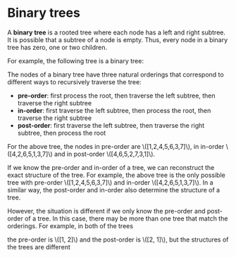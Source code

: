 # Binary trees

A **binary tree** is a rooted tree
where each node has a left and right subtree.
It is possible that a subtree of a node is empty.
Thus, every node in a binary tree has
zero, one or two children.

For example, the following tree is a binary tree:

<script type="text/tikz">
\begin{tikzpicture}[scale=0.9]
\node[draw, circle] (1) at (0,0) {1};
\node[draw, circle] (2) at (-1.5,-1.5) {2};
\node[draw, circle] (3) at (1.5,-1.5) {3};
\node[draw, circle] (4) at (-3,-3) {4};
\node[draw, circle] (5) at (0,-3) {5};
\node[draw, circle] (6) at (-1.5,-4.5) {6};
\node[draw, circle] (7) at (3,-3) {7};

\path[draw,thick,-] (1) -- (2);
\path[draw,thick,-] (1) -- (3);
\path[draw,thick,-] (2) -- (4);
\path[draw,thick,-] (2) -- (5);
\path[draw,thick,-] (5) -- (6);
\path[draw,thick,-] (3) -- (7);
\end{tikzpicture}
</script>

The nodes of a binary tree have three natural
orderings that correspond to different ways to 
recursively traverse the tree:

- **pre-order**: first process the root,
then traverse the left subtree, then traverse the right subtree
- **in-order**: first traverse the left subtree,
then process the root, then traverse the right subtree
- **post-order**: first traverse the left subtree,
then traverse the right subtree, then process the root

For the above tree, the nodes in
pre-order are
\\([1,2,4,5,6,3,7]\\),
in in-order \\([4,2,6,5,1,3,7]\\)
and in post-order \\([4,6,5,2,7,3,1]\\).

If we know the pre-order and in-order
of a tree, we can reconstruct the exact structure of the tree.
For example, the above tree is the only possible tree
with pre-order \\([1,2,4,5,6,3,7]\\) and
in-order \\([4,2,6,5,1,3,7]\\).
In a similar way, the post-order and in-order
also determine the structure of a tree.

However, the situation is different if we only know
the pre-order and post-order of a tree.
In this case, there may be more than one tree
that match the orderings.
For example, in both of the trees

<script type="text/tikz">
\begin{tikzpicture}[scale=0.9]
\node[draw, circle] (1) at (0,0) {1};
\node[draw, circle] (2) at (-1.5,-1.5) {2};
\path[draw,thick,-] (1) -- (2);

\node[draw, circle] (1b) at (0+4,0) {1};
\node[draw, circle] (2b) at (1.5+4,-1.5) {2};
\path[draw,thick,-] (1b) -- (2b);
\end{tikzpicture}
</script>

the pre-order is \\([1, 2]\\) and the post-order is \\([2, 1]\\), but the structures of the trees are different


